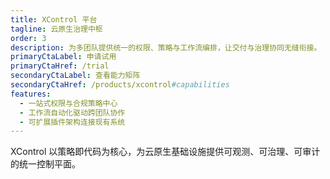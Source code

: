 ```yaml
---
title: XControl 平台
tagline: 云原生治理中枢
order: 3
description: 为多团队提供统一的权限、策略与工作流编排，让交付与治理协同无缝衔接。
primaryCtaLabel: 申请试用
primaryCtaHref: /trial
secondaryCtaLabel: 查看能力矩阵
secondaryCtaHref: /products/xcontrol#capabilities
features:
  - 一站式权限与合规策略中心
  - 工作流自动化驱动跨团队协作
  - 可扩展插件架构连接现有系统
---
```

XControl 以策略即代码为核心，为云原生基础设施提供可观测、可治理、可审计的统一控制平面。
